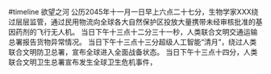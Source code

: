 #timeline 
<span class='ob-timelines' data-date='2045-11-1-6' data-title='基因飞升' data-class='orange'  data-type='range' data-end='2045-11-2-0'>欲望之河</span>
公历2045年十一月一日早上六点二十七分，生物学家XXX绕过层层监管，通过民用物流向全球各大自然保护区投放大量携带未经审核批准的基因药剂的飞行无人机。
当日下午十三点十二分三十一秒，人类联合文明交通运输总署报告货物异常情况。
当日下午十三点十三分超级人工智能“清月”，绕过人类联合文明防卫总署，宣布全球进入全面战备状态。
当日下午十三点十四分，人类联合文明卫生总署宣布发生全球卫生危机事件，